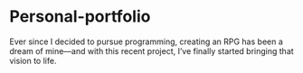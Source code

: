 # Personal-portfolio
Ever since I decided to pursue programming, creating an RPG has been a dream of mine—and with this recent project, I’ve finally started bringing that vision to life.

